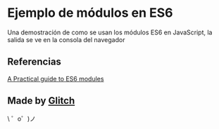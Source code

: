 Ejemplo de módulos en ES6
=================

Una demostración de como se usan los módulos ES6 en JavaScript, la salida se ve en la consola del navegador


Referencias
------------------
[A Practical guide to ES6 modules](https://www.freecodecamp.org/news/how-to-use-es6-modules-and-why-theyre-important-a9b20b480773/)

Made by [Glitch](https://glitch.com/)
-------------------

\ ゜o゜)ノ
